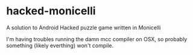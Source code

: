 # hacked-monicelli
A solution to Android Hacked puzzle game written in Monicelli

I'm having troubles running the damn mcc compiler on OSX, so probably something (likely everthing) won't compile.

